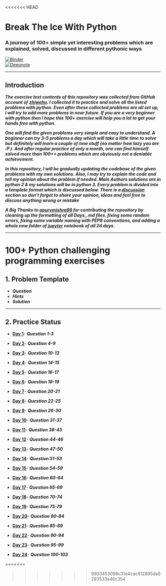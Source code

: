 <<<<<<< HEAD
# Break The Ice With Python

### A journey of 100+ simple yet interesting problems which are explained, solved, discussed in different pythonic ways

[![Binder](https://mybinder.org/badge_logo.svg)](https://mybinder.org/v2/gh/darkprinx/100-plus-Python-programming-exercises-extended/master?filepath=notebooks%2F)<br>
[![Deepnote](https://deepnote.com/buttons/try-in-a-jupyter-notebook.svg
)](https://deepnote.com/launch?url=https%3A%2F%2Fgithub.com%2Fdarkprinx%2F100-plus-Python-programming-exercises-extended%2Fblob%2Fmaster%2Fnotebooks%2FDay_01.ipynb)

---------------------
##	Introduction 

***The exercise text contents of this repository was collected from GitHub account of [zhiwehu](https://github.com/zhiwehu/Python-programming-exercises). I collected it to practice and solve all the listed problems with python. Even after these collected problems are all set up, I will try to add more problems in near future. If you are a very beginner with python then I hope this 100+ exercise will help you a lot to get your hands free with python.***

***One will find the given problems very simple and easy to understand. A beginner can try 3-5 problems a day which will take a little time to solve but definitely will learn a couple of new stuff (no matter how lazy you are :P ). And after regular practice of only a month, one can find himself solved more than 100++ problems which are obviously not a deniable achievement.***

***In this repository, I will be gradually updating the codebase of the given problems with my own solutions. Also, I may try to explain the code and tell my opinion about the problem if needed. Main Authors solutions are in python 2 & my solutions will be in python 3. Every problem is divided into a template format which is discussed below. There is a [discussion](https://github.com/darkprinx/100-plus-Python-programming-exercises-extended/issues/3) section so don't forget to share your opinion, ideas and feel free to discuss anything wrong or mistake***

***A Big Thanks to [apurvmishra99](https://github.com/apurvmishra99) for contributing the repository by cleaning up the formatting of all Days_.md files. fixing some random errors, fixing some variable naming with PEP8 conventions, and adding a whole new folder of [jupyter](https://github.com/darkprinx/100-plus-Python-programming-exercises-extended/tree/master/notebooks) notebook of all 24 days.***

----------------

# 100+ Python challenging programming exercises


## 1. Problem Template

* ***Question***
* ***Hints***
* ***Solution***

-----------------

## 2. Practice Status

* **[Day 1](https://github.com/darkprinx/100-plus-Python-programming-exercises-extended/blob/master/Status/Day%201.md "Day 1 Status")**- ***Question 1-3***

* **[Day 2](https://github.com/darkprinx/100-plus-Python-programming-exercises-extended/blob/master/Status/Day%202.md "Day 2 Status")**- ***Question 4-9***

* **[Day 3](https://github.com/darkprinx/100-plus-Python-programming-exercises-extended/blob/master/Status/Day%203.md "Day 3 Status")**- ***Question 10-13***


* **[Day 4](https://github.com/darkprinx/100-plus-Python-programming-exercises-extended/blob/master/Status/Day%204.md "Day 4 Status")**- ***Question 14-15***


* **[Day 5](https://github.com/darkprinx/100-plus-Python-programming-exercises-extended/blob/master/Status/Day%205.md "Day 5 Status")**- ***Question 16-17***


* **[Day 6](https://github.com/darkprinx/100-plus-Python-programming-exercises-extended/blob/master/Status/Day%206.md "Day 6 Status")**- ***Question 18-19***

* **[Day 7](https://github.com/darkprinx/100-plus-Python-programming-exercises-extended/blob/master/Status/Day%207.md "Day 7 Status")**- ***Question 20-21***


* **[Day 8](https://github.com/darkprinx/100-plus-Python-programming-exercises-extended/blob/master/Status/Day%208.md "Day 8 Status")**- ***Question 22-25***


* **[Day 9](https://github.com/darkprinx/100-plus-Python-programming-exercises-extended/blob/master/Status/Day%209.md "Day 9 Status")**- ***Question 26-30***


* **[Day 10](https://github.com/darkprinx/100-plus-Python-programming-exercises-extended/blob/master/Status/Day_10.md "Day 10 Status")**- ***Question 31-37***

* **[Day 11](https://github.com/darkprinx/100-plus-Python-programming-exercises-extended/blob/master/Status/Day_11.md "Day 11 Status")**- ***Question 38-43***

* **[Day 12](https://github.com/darkprinx/100-plus-Python-programming-exercises-extended/blob/master/Status/Day_12.md "Day 12 Status")**- ***Question 44-46***


* **[Day 13](https://github.com/darkprinx/100-plus-Python-programming-exercises-extended/blob/master/Status/Day_13.md "Day 13 Status")**- ***Question 47-50***


* **[Day 14](https://github.com/darkprinx/100-plus-Python-programming-exercises-extended/blob/master/Status/Day_14.md "Day 14 Status")**- ***Question 51-53***

* **[Day 15](https://github.com/darkprinx/100-plus-Python-programming-exercises-extended/blob/master/Status/Day_15.md "Day 15 Status")**- ***Question 54-59***

* **[Day 16](https://github.com/darkprinx/100-plus-Python-programming-exercises-extended/blob/master/Status/Day_16.md "Day 16 Status")**- ***Question 60-64***


* **[Day 17](https://github.com/darkprinx/100-plus-Python-programming-exercises-extended/blob/master/Status/Day_17.md "Day 17 Status")**- ***Question 65-69***


* **[Day 18](https://github.com/darkprinx/100-plus-Python-programming-exercises-extended/blob/master/Status/Day_18.md "Day 18 Status")**- ***Question 70-74***


* **[Day 19](https://github.com/darkprinx/100-plus-Python-programming-exercises-extended/blob/master/Status/Day_19.md "Day 19 Status")**- ***Question 75-79***


* **[Day 20](https://github.com/darkprinx/100-plus-Python-programming-exercises-extended/blob/master/Status/Day_20.md "Day 20 Status")**- ***Question 80-84***

* **[Day 21](https://github.com/darkprinx/100-plus-Python-programming-exercises-extended/blob/master/Status/Day_21.md "Day 21 Status")**- ***Question 85-89***

* **[Day 22](https://github.com/darkprinx/100-plus-Python-programming-exercises-extended/blob/master/Status/Day_22.md "Day 22 Status")**- ***Question 90-94***

* **[Day 23](https://github.com/darkprinx/100-plus-Python-programming-exercises-extended/blob/master/Status/Day_23.md "Day 23 Status")**- ***Question 95-99***

* **[Day 24](https://github.com/darkprinx/100-plus-Python-programming-exercises-extended/blob/master/Status/Day_24.md "Day 24 Status")**- ***Question 100-103***

=======
>>>>>>> 9903453096c31e4cac612895da9293533a46c354

